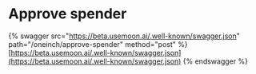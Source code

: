 # Approve spender

{% swagger src="https://beta.usemoon.ai/.well-known/swagger.json" path="/oneinch/approve-spender" method="post" %}
[https://beta.usemoon.ai/.well-known/swagger.json](https://beta.usemoon.ai/.well-known/swagger.json)
{% endswagger %}
